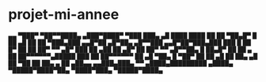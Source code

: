 # projet-mi-annee
<sub>
                                                                        ▄▄                  
▀███▀   ▀██▀▀████▄     ▄███▀████▀                                     ▀███                  
  ███▄  ▄█    ████    ████   ██                                         ██                  
   ▀██▄█▀     █ ██   ▄█ ██   ██         ▀███▄███  ▄▄█▀██ ▄█▀██▄    ▄█▀▀███   ▄▄█▀██▀███▄███ 
     ███      █  ██  █▀ ██   ██           ██▀ ▀▀ ▄█▀   ███   ██  ▄██    ██  ▄█▀   ██ ██▀ ▀▀ 
   ▄█▀▀██▄    █  ██▄█▀  ██   ██     ▄     ██     ██▀▀▀▀▀▀▄█████  ███    ██  ██▀▀▀▀▀▀ ██     
  ▄█   ▀██▄   █  ▀██▀   ██   ██    ▄█     ██     ██▄    ▄█   ██  ▀██    ██  ██▄    ▄ ██     
▄██▄▄  ▄▄███▄███▄ ▀▀  ▄████▄█████████   ▄████▄    ▀█████▀████▀██▄ ▀████▀███▄ ▀█████▀████▄   
                                                                                            
</sub>

